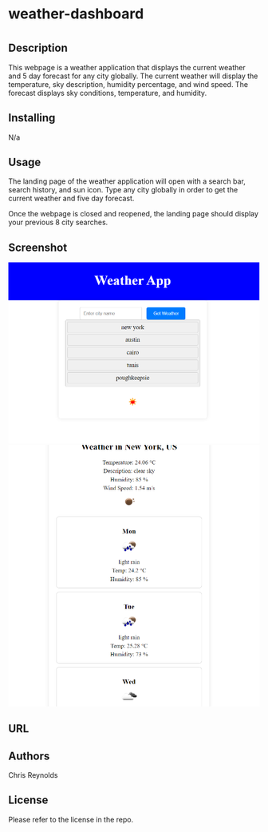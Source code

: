 # weather-dashboard
# 

## Description
This webpage is a weather application that displays the current weather and 5 day forecast for any city globally.  The current weather will display the temperature, sky description, humidity percentage, and wind speed.  The forecast displays sky conditions, temperature, and humidity. 

## Installing
N/a

## Usage
The landing page of the weather application will open with a search bar, search history, and sun icon.  Type any city globally in order to get the current weather and five day forecast.  

Once the webpage is closed and reopened, the landing page should display your previous 8 city searches.

## Screenshot 
![Screenshot of deployed weather app search bar and search history](./assets/images/weather-app.png)
![Screenshot of deployed weather app forecast](./assets/images/weather-app2.png)

## URL


## Authors
Chris Reynolds

## License
Please refer to the license in the repo.